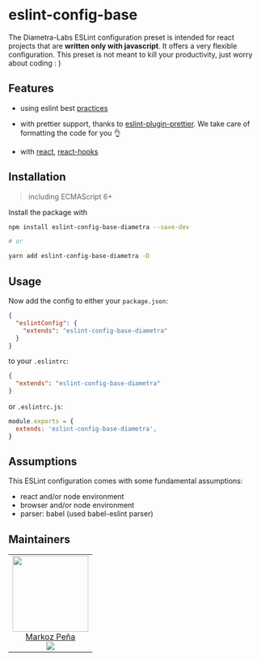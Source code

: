 # eslint-config-base

The Diametra-Labs ESLint configuration preset is intended for react projects that are **written only with javascript**. It offers a very flexible configuration. This preset is not meant to kill your productivity, just worry about coding : )

## Features

- using eslint best [practices](https://eslint.org/docs/rules/)

- with prettier support, thanks to [eslint-plugin-prettier](prettier.io/docs/en/eslint.html#use-eslint-to-run-prettier). We take care of formatting the code for you 👌

- with [react](https://reactjs.org/), [react-hooks](https://reactjs.org/docs/hooks-intro.html)

## Installation

> including ECMAScript 6+

Install the package with

```sh
npm install eslint-config-base-diametra --save-dev

# or

yarn add eslint-config-base-diametra -D
```

## Usage

Now add the config to either your `package.json`:

```json
{
  "eslintConfig": {
    "extends": "eslint-config-base-diametra"
  }
}
```

to your `.eslintrc`:

```json
{
  "extends": "eslint-config-base-diametra"
}
```

or `.eslintrc.js`:

```js
module.exports = {
  extends: 'eslint-config-base-diametra',
}
```

## Assumptions

This ESLint configuration comes with some fundamental assumptions:

- react and/or node environment
- browser and/or node environment
- parser: babel (used babel-eslint parser)


## Maintainers

<table>
  <tbody>
    <tr>
      <td align="center">
        <a href="https://github.com/markozxuu">
          <img width="150" height="150" src="https://github.com/markozxuu.png?v=3&s=150">
          </br>
          Markoz Peña
        </a>
        <div>
          <a href="https://twitter.com/markozxuu">
            <img src="https://img.shields.io/twitter/follow/markozxuu.svg?style=social&label=Follow" />
          </a>
        </div>
      </td>
    </tr>
  <tbody>
</table>

